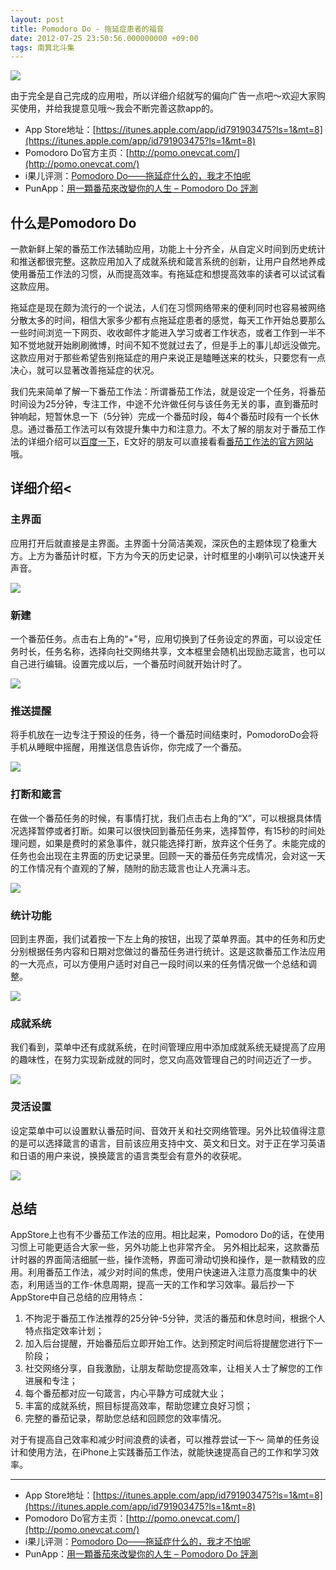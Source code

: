 ```yaml
---
layout: post
title: Pomodoro Do - 拖延症患者的福音
date: 2012-07-25 23:50:56.000000000 +09:00
tags: 南箕北斗集
---
```


![](http://pomo.onevcat.com/img/Icon-50.png")

由于完全是自己完成的应用啦，所以详细介绍就写的偏向广告一点吧～欢迎大家购买使用，并给我提意见哦～我会不断完善这款app的。

* App Store地址：[https://itunes.apple.com/app/id791903475?ls=1&mt=8](https://itunes.apple.com/app/id791903475?ls=1&mt=8)
* Pomodoro Do官方主页：[http://pomo.onevcat.com/](http://pomo.onevcat.com/)
* i果儿评测：[Pomodoro Do——拖延症什么的，我才不怕呢](http://www.iguor.com/4050.html)
* PunApp：[用一顆番茄來改變你的人生 – Pomodoro Do 評測](http://punapp.com/review/article/7437)


## 什么是Pomodoro Do

一款新鲜上架的番茄工作法辅助应用，功能上十分齐全，从自定义时间到历史统计和推送都很完整。这款应用加入了成就系统和箴言系统的创新，让用户自然地养成使用番茄工作法的习惯，从而提高效率。有拖延症和想提高效率的读者可以试试看这款应用。

拖延症是现在颇为流行的一个说法，人们在习惯网络带来的便利同时也容易被网络分散太多的时间，相信大家多少都有点拖延症患者的感觉，每天工作开始总要那么一些时间浏览一下网页、收收邮件才能进入学习或者工作状态，或者工作到一半不知不觉地就开始刷刷微博，时间不知不觉就过去了，但是手上的事儿却远没做完。这款应用对于那些希望告别拖延症的用户来说正是瞌睡送来的枕头，只要您有一点决心，就可以显著改善拖延症的状况。

我们先来简单了解一下番茄工作法：所谓番茄工作法，就是设定一个任务，将番茄时间设为25分钟，专注工作，中途不允许做任何与该任务无关的事，直到番茄时钟响起，短暂休息一下（5分钟）完成一个番茄时段，每4个番茄时段有一个长休息。通过番茄工作法可以有效提升集中力和注意力。不太了解的朋友对于番茄工作法的详细介绍可以[百度一下](http://baike.baidu.com/view/5259318.htm)，E文好的朋友可以直接看看[番茄工作法的官方网站](http://www.pomodorotechnique.com/)哦。


## 详细介绍<
### 主界面

应用打开后就直接是主界面。主界面十分简洁美观，深灰色的主题体现了稳重大方。上方为番茄计时框，下方为今天的历史记录，计时框里的小喇叭可以快速开关声音。

![](http://i.minus.com/jbbVzDlANOqkXZ_e.jpg)

### 新建

一个番茄任务。点击右上角的“+”号，应用切换到了任务设定的界面，可以设定任务时长，任务名称，选择向社交网络共享，文本框里会随机出现励志箴言，也可以自己进行编辑。设置完成以后，一个番茄时间就开始计时了。

![](http://i.minus.com/j3bzTZSKFOR1h_e.jpg)

### 推送提醒

将手机放在一边专注于预设的任务，待一个番茄时间结束时，PomodoroDo会将手机从睡眠中摇醒，用推送信息告诉你，你完成了一个番茄。

![](http://i.minus.com/jAcQCqnYvQEYA_e.jpg)

### 打断和箴言

在做一个番茄任务的时候，有事情打扰，我们点击右上角的“X”，可以根据具体情况选择暂停或者打断。如果可以很快回到番茄任务来，选择暂停，有15秒的时间处理问题，如果是费时的紧急事件，就只能选择打断，放弃这个任务了。未能完成的任务也会出现在主界面的历史记录里。回顾一天的番茄任务完成情况，会对这一天的工作情况有个直观的了解，随附的励志箴言也让人充满斗志。

![](http://i.minus.com/j9tugJa3rhgue_e.jpg)

### 统计功能

回到主界面，我们试着按一下左上角的按钮，出现了菜单界面。其中的任务和历史分别根据任务内容和日期对您做过的番茄任务进行统计。这是这款番茄工作法应用的一大亮点，可以方便用户适时对自己一段时间以来的任务情况做一个总结和调整。

![](http://i.minus.com/jqwcnJvMJZ3XW_e.jpg)

### 成就系统
我们看到，菜单中还有成就系统，在时间管理应用中添加成就系统无疑提高了应用的趣味性，在努力实现新成就的同时，您又向高效管理自己的时间迈近了一步。

![](http://i.minus.com/jbtP7LC9fQbimQ_e.jpg)

### 灵活设置
设定菜单中可以设置默认番茄时间、音效开关和社交网络管理。另外比较值得注意的是可以选择箴言的语言，目前该应用支持中文、英文和日文。对于正在学习英语和日语的用户来说，换换箴言的语言类型会有意外的收获呢。

![](http://i.minus.com/jbu2R995HUwR0_e.jpg)


## 总结

AppStore上也有不少番茄工作法的应用。相比起来，Pomodoro Do的话，在使用习惯上可能更适合大家一些，另外功能上也非常齐全。 另外相比起来，这款番茄计时器的界面简洁细腻一些，操作流畅，界面可滑动切换和操作，是一款精致的应用。利用番茄工作法，减少对时间的焦虑，使用户快速进入注意力高度集中的状态，利用适当的工作-休息周期，提高一天的工作和学习效率。最后抄一下AppStore中自己总结的应用特点：

1. 不拘泥于番茄工作法推荐的25分钟-5分钟，灵活的番茄和休息时间，根据个人特点指定效率计划；
2. 加入后台提醒，开始番茄后立即开始工作。达到预定时间后将提醒您进行下一阶段；
3. 社交网络分享，自我激励，让朋友帮助您提高效率，让相关人士了解您的工作进展和专注；
4. 每个番茄都对应一句箴言，内心平静方可成就大业；
5. 丰富的成就系统，照目标提高效率，帮助您建立良好习惯；
6. 完整的番茄记录，帮助您总结和回顾您的效率情况。

对于有提高自己效率和减少时间浪费的读者，可以推荐尝试一下～ 简单的任务设计和使用方法，在iPhone上实践番茄工作法，就能快速提高自己的工作和学习效率。

---

* App Store地址：[https://itunes.apple.com/app/id791903475?ls=1&mt=8](https://itunes.apple.com/app/id791903475?ls=1&mt=8)
* Pomodoro Do官方主页：[http://pomo.onevcat.com/](http://pomo.onevcat.com/)
* i果儿评测：[Pomodoro Do——拖延症什么的，我才不怕呢](http://www.iguor.com/4050.html)
* PunApp：[用一顆番茄來改變你的人生 – Pomodoro Do 評測](http://punapp.com/review/article/7437)
